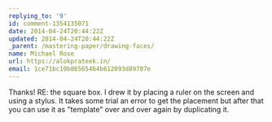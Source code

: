 ```yaml
---
replying_to: '9'
id: comment-1354135071
date: 2014-04-24T20:44:22Z
updated: 2014-04-24T20:44:22Z
_parent: /mastering-paper/drawing-faces/
name: Michael Rose
url: https://alokprateek.in/
email: 1ce71bc10b86565464b612093d89707e
---
```


Thanks! RE: the square box. I drew it by placing a ruler on the screen and using
a stylus. It takes some trial an error to get the placement but after that you
can use it as "template" over and over again by duplicating it.
